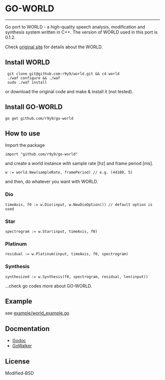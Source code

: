 # GO-WORLD
-------------

Go port to WORLD - a high-quality speech analysis, modification and synthesis system written in C++. The version of WORLD used in this port is 0.1.2.

Check [original site](http://ml.cs.yamanashi.ac.jp/world/) for details about the 
WORLD. 

## Install WORLD

     git clone git@github.com:r9y9/world.git && cd world
     ./waf configure && ./waf
     sudo ./waf install

or download the original code and make & install it (not tested).

## Install GO-WORLD

    go get github.com/r9y9/go-world

## How to use

Import the package

    import "github.com/r9y9/go-world"

and create a world instance with sample rate [hz] and frame period [ms].

    w := world.New(sampleRate, framePeriod) // e.g. (44100, 5)

and then, do whatever you want with WORLD.

### Dio

    timeAxis, f0 := w.Dio(input, w.NewDioOption()) // default option is used

### Star

    spectrogram := w.Star(input, timeAxis, f0)

### Platinum

    residual := w.Platinum(input, timeAxis, f0, spectrogram)

### Synthesis

    synthesized := w.Synthesis(f0, spectrogram, residual, len(input))

...check go codes more about GO-WORLD.

## Example

see [example/world_example.go](example/world_example.go)

## Docmentation

- [Godoc](http://godoc.org/github.com/r9y9/go-world)
- [GoWalker](https://gowalker.org/github.com/r9y9/go-world)

## License

Modified-BSD
